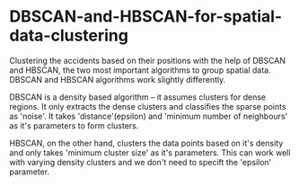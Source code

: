 # DBSCAN-and-HBSCAN-for-spatial-data-clustering

Clustering the accidents based on their positions with the help of DBSCAN and HBSCAN, the two most important algorithms to group spatial data. DBSCAN and HBSCAN algorithms work slightly differently. 

DBSCAN is a density based algorithm – it assumes clusters for dense regions. It only extracts the dense clusters and classifies the sparse points as 'noise'. It takes 'distance'(epsilon) and 'minimum number of neighbours' as it's parameters to form clusters.

HBSCAN, on the other hand, clusters the data points based on it's density and only takes 'minimum cluster size' as it's parameters. This can work well with varying density clusters and we don't need to specift the 'epsilon' parameter.
